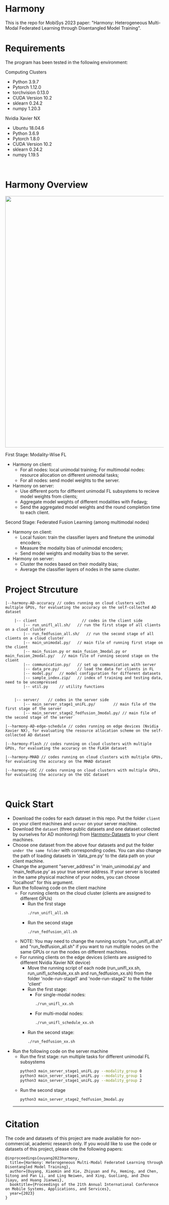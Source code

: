 # Harmony
This is the repo for MobiSys 2023 paper: "Harmony: Heterogeneous Multi-Modal Federated Learning through Disentangled Model Training".
<br>

# Requirements
The program has been tested in the following environment:

Computing Clusters
* Python 3.9.7
* Pytorch 1.12.0
* torchvision 0.13.0
* CUDA Version 10.2
* sklearn 0.24.2
* numpy 1.20.3

Nvidia Xavier NX
* Ubuntu 18.04.6
* Python 3.6.9
* Pytorch 1.8.0
* CUDA Version 10.2
* sklearn 0.24.2
* numpy 1.19.5
<br>

# Harmony Overview
<p align="center" >
	<img src="https://github.com/xmouyang/Harmony/blob/main/figure/harmony-system-overview.png" width="800">
</p>

First Stage: Modality-Wise FL
* Harmony on client: 
	* For all nodes: local unimodal training; For multimodal nodes: resource allocation on different unimodal tasks;
	* For all nodes: send model weights to the server.
* Harmony on server: 
	* Use different ports for different unimodal FL subsystems to recieve model weights from clients;
	* Aggregate model weights of different modalities with Fedavg;
	* Send the aggregated model weights and the round completion time to each client.
	
Second Stage: Federated Fusion Learning (among multimodal nodes)
* Harmony on client: 
	* Local fusion: train the classifier layers and finetune the unimodal encoders;
	* Measure the modality bias of unimodal encoders;
	* Send model weights and modality bias to the server.
* Harmony on server: 
	* Cluster the nodes based on their modality bias;
	* Average the classifier layers of nodes in the same cluster. 


# Project Strcuture
```
|--harmony-AD-accuracy // codes running on cloud clusters with multiple GPUs, for evaluating the accuracy on the self-collected AD dataset

	|-- client                    // codes in the client side
	    |-- run_unifl_all.sh/	// run the first stage of all clients on a cloud cluster 
	    |-- run_fedfusion_all.sh/	// run the second stage of all clients on a cloud cluster 
	    |-- main_unimodal.py/	// main file of running first stage on the client
	    |-- main_fusion.py or main_fusion_3modal.py or main_fusion_2modal.py/	// main file of running second stage on the client
	    |-- communication.py/	// set up communication with server
	    |-- data_pre.py/		// load the data for clients in FL
	    |-- model.py/ 	// model configuration for different datasets 
	    |-- sample_index.zip/ 	// index of training and testing data, need to be uncompressed
	    |-- util.py		// utility functions


	|-- server/    // codes in the server side
	    |-- main_server_stage1_uniFL.py/        // main file of the first stage of the server
	    |-- main_server_stage2_fedfusion_3modal.py/ // main file of the second stage of the server

|--harmony-AD-edge-schedule // codes running on edge devices (Nvidia Xavier NX), for evaluating the resource allocation scheme on the self-collected AD dataset

|--harmony-Flash // codes running on cloud clusters with multiple GPUs, for evaluating the accuracy on the FLASH dataset

|--harmony-MHAD // codes running on cloud clusters with multiple GPUs, for evaluating the accuracy on the MHAD dataset

|--harmony-USC // codes running on cloud clusters with multiple GPUs, for evaluating the accuracy on the USC dataset

```
<br>

# Quick Start 
* Download the codes for each dataset in this repo. Put the folder `client` on your client machines and `server` on your server machine.
* Download the `dataset` (three public datasets and one dataset collected by ourselves for AD monitoring) from [Harmony-Datasets](https://github.com/xmouyang/Harmony/blob/main/dataset.md) to your client machines.
* Choose one dataset from the above four datasets and put the folder `under the same folder` with corresponding codes. You can also change the path of loading datasets in 'data_pre.py' to the data path on your client machine.
* Change the argument "server_address" in 'main_unimodal.py' and 'main_fedfuse.py' as your true server address. If your server is located in the same physical machine of your nodes, you can choose "localhost" for this argument.
* Run the following code on the client machine
	* For running clients on the cloud cluster (clients are assigned to different GPUs)
		* Run the first stage
		    ```bash
		    ./run_unifl_all.sh
		    ```
		* Run the second stage
		    ```bash
		    ./run_fedfusion_all.sh
		    ```
	* NOTE: You may need to change the running scripts "run_unifl_all.sh" and "run_fedfusion_all.sh" if you want to run multiple nodes on the same GPUs or run the nodes on different machines.
	* For running clients on the edge devices (clients are assigned to different Nvidia Xavier NX device)
		* Move the running script of each node (run_unifl_xx.sh, run_unifl_schedule_xx.sh and run_fedfusion_xx.sh) from the folder 'node-run-stage1' and 'node-run-stage2' to the folder 'client'
		* Run the first stage: 
			* For single-modal nodes: 
			    ```bash
			    ./run_unifl_xx.sh
			    ```
			* For multi-modal nodes: 
			    ```bash
			    ./run_unifl_schedule_xx.sh
			    ```
		* Run the second stage: 
		    ```bash
		    ./run_fedfusion_xx.sh
		    ```
* Run the following code on the server machine
	* Run the first stage: run multiple tasks for different unimodal FL subsystems
	    ```bash
	    python3 main_server_stage1_uniFL.py --modality_group 0
	    python3 main_server_stage1_uniFL.py --modality_group 1
	    python3 main_server_stage1_uniFL.py --modality_group 2
	    ```
	* Run the second stage
	    ```bash
	    python3 main_server_stage2_fedfusion_3modal.py
	    ```
    ---


# Citation
The code and datasets of this project are made available for non-commercial, academic research only. If you would like to use the code or datasets of this project, please cite the following papers:
```
@inproceedings{ouyang2023harmony,
  title={Harmony: Heterogeneous Multi-Modal Federated Learning through Disentangled Model Training},
  author={Ouyang, Xiaomin and Xie, Zhiyuan and Fu, Heming, and Chen, Sitong and Pan Li, and Ling Neiwen, and Xing, Guoliang, and Zhou Jiayu, and Huang Jianwei},
  booktitle={Proceedings of the 21th Annual International Conference on Mobile Systems, Applications, and Services},
  year={2023}
}
```
<!---->
    

